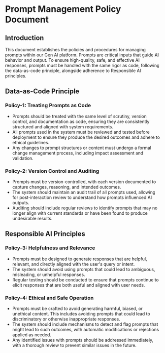 # Prompt Management Policy Document

## Introduction

This document establishes the policies and procedures for managing prompts within our Gen AI platform. Prompts are critical inputs that guide AI behavior and output. To ensure high-quality, safe, and effective AI responses, prompts must be handled with the same rigor as code, following the data-as-code principle, alongside adherence to Responsible AI principles.

## Data-as-Code Principle

### Policy-1: Treating Prompts as Code

- Prompts should be treated with the same level of scrutiny, version control, and documentation as code, ensuring they are consistently structured and aligned with system requirements.
- All prompts used in the system must be reviewed and tested before deployment to ensure they produce the desired outcomes and adhere to ethical guidelines.
- Any changes to prompt structures or content must undergo a formal change management process, including impact assessment and validation.

### Policy-2: Version Control and Auditing

- Prompts must be version-controlled, with each version documented to capture changes, reasoning, and intended outcomes.
- The system should maintain an audit trail of all prompts used, allowing for post-interaction review to understand how prompts influenced AI outputs.
- Auditing should include regular reviews to identify prompts that may no longer align with current standards or have been found to produce undesirable results.

## Responsible AI Principles

### Policy-3: Helpfulness and Relevance

- Prompts must be designed to generate responses that are helpful, relevant, and directly aligned with the user's query or intent.
- The system should avoid using prompts that could lead to ambiguous, misleading, or unhelpful responses.
- Regular testing should be conducted to ensure that prompts continue to elicit responses that are both useful and aligned with user needs.

### Policy-4: Ethical and Safe Operation

- Prompts must be crafted to avoid generating harmful, biased, or unethical content. This includes avoiding prompts that could lead to discriminatory or otherwise inappropriate responses.
- The system should include mechanisms to detect and flag prompts that might lead to such outcomes, with automatic modifications or rejections applied as needed.
- Any identified issues with prompts should be addressed immediately, with a thorough review to prevent similar issues in the future.

